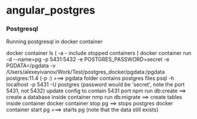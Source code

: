 # angular_postgres

### Postgresql
Running postgresql in docker container

 docker container ls ( -a - include stopped containers )
 docker container run -d --name=pg -p 5431:5432 -e POSTGRES_PASSWORD=secret -e PGDATA=/pgdata -v /Users/alexeyivanov/Work/Test/postgres_docker/pgdata:/pgdata postgres:11.4 (-p <host machine free port>:<container port>)
===> pgdata folder contains postgres files
 psql -h localhost -p 5431 -U postgres (password would be 'secret', note the port 5431, not 5432)
 update config to contain 5431 port
 npm run db:create ==> create a database inside container
 nmp run db:migrate ==> create tables inside container
 docker container stop pg ==> stops postgres
 docker container start pg ===> starts pg (note that the data still exists)
